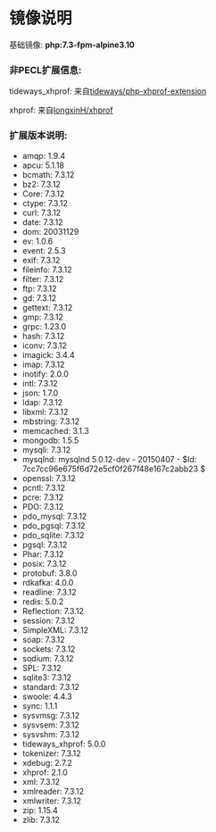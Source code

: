  # 镜像说明
基础镜像: **php:7.3-fpm-alpine3.10**

### 非PECL扩展信息:
tideways_xhprof: 来自[tideways/php-xhprof-extension](https://github.com/tideways/php-xhprof-extension)

xhprof: 来自[longxinH/xhprof](https://github.com/longxinH/xhprof)

### 扩展版本说明:
* amqp: 1.9.4
* apcu: 5.1.18
* bcmath: 7.3.12
* bz2: 7.3.12
* Core: 7.3.12
* ctype: 7.3.12
* curl: 7.3.12
* date: 7.3.12
* dom: 20031129
* ev: 1.0.6
* event: 2.5.3
* exif: 7.3.12
* fileinfo: 7.3.12
* filter: 7.3.12
* ftp: 7.3.12
* gd: 7.3.12
* gettext: 7.3.12
* gmp: 7.3.12
* grpc: 1.23.0
* hash: 7.3.12
* iconv: 7.3.12
* imagick: 3.4.4
* imap: 7.3.12
* inotify: 2.0.0
* intl: 7.3.12
* json: 1.7.0
* ldap: 7.3.12
* libxml: 7.3.12
* mbstring: 7.3.12
* memcached: 3.1.3
* mongodb: 1.5.5
* mysqli: 7.3.12
* mysqlnd: mysqlnd 5.0.12-dev - 20150407 - $Id: 7cc7cc96e675f6d72e5cf0f267f48e167c2abb23 $
* openssl: 7.3.12
* pcntl: 7.3.12
* pcre: 7.3.12
* PDO: 7.3.12
* pdo_mysql: 7.3.12
* pdo_pgsql: 7.3.12
* pdo_sqlite: 7.3.12
* pgsql: 7.3.12
* Phar: 7.3.12
* posix: 7.3.12
* protobuf: 3.8.0
* rdkafka: 4.0.0
* readline: 7.3.12
* redis: 5.0.2
* Reflection: 7.3.12
* session: 7.3.12
* SimpleXML: 7.3.12
* soap: 7.3.12
* sockets: 7.3.12
* sodium: 7.3.12
* SPL: 7.3.12
* sqlite3: 7.3.12
* standard: 7.3.12
* swoole: 4.4.3
* sync: 1.1.1
* sysvmsg: 7.3.12
* sysvsem: 7.3.12
* sysvshm: 7.3.12
* tideways_xhprof: 5.0.0
* tokenizer: 7.3.12
* xdebug: 2.7.2
* xhprof: 2.1.0
* xml: 7.3.12
* xmlreader: 7.3.12
* xmlwriter: 7.3.12
* zip: 1.15.4
* zlib: 7.3.12